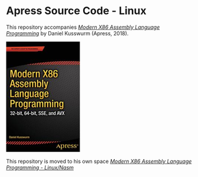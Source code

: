 # Apress Source Code - Linux

This repository accompanies [*Modern X86 Assembly Language Programming*](https://www.apress.com/9781484240625) by Daniel Kusswurm (Apress, 2018).

[comment]: #cover
![Cover image](https://github.com/agguro/linux-nasm/blob/master/done/Books/Modern-X86-Assembly-Language-Programming-1e/9781484200650.jpg)

This repository is moved to his own space [*Modern X86 Assembly Language Programming - Linux/Nasm*]([https://github.com/agguro/modern-x86-assembly-language-programming-1e/tree/linux](https://github.com/agguro/modern-x86-assembly-language-programming)https://github.com/agguro/modern-x86-assembly-language-programming)
